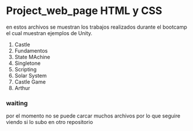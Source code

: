 


# Project_web_page HTML y CSS

en estos archivos se muestran los trabajos realizados durante el bootcamp el cual muestran ejemplos de Unity.
   <ol>
   <li>Castle</li>
   <li>Fundamentos</li>   
   <li>State MAchine</li>
   <li>Singletone</li>
   <li>Scripting</li>
  <li>Solar System</li>
  <li>Castle Game</li>
   <li>Arthur</li>
    </ol>
    
    
    
    
<h3>waiting</h3>
por el momento no se puede carcar muchos archivos por lo que seguire viendo si lo subo en otro repositorio
